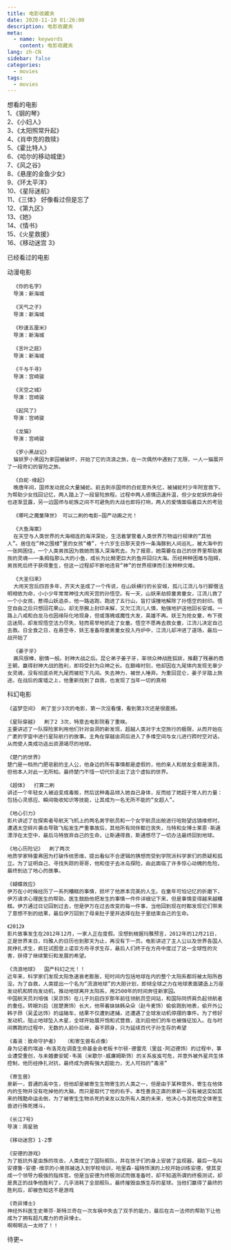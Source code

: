 ```yaml
---
title: 电影收藏夹
date: 2020-11-10 01:26:00
description: 电影收藏夹
meta:
  - name: keywords
    content: 电影收藏夹
lang: zh-CN
sidebar: false
categories:
  - movies
tags:
  - movies
---
```


<!-- more -->

想看的电影  
1、《钢的琴》  
2、《小妇人》  
3、《太阳照常升起》  
4、《肖申克的救赎》  
5、《霍比特人》  
6、《哈尔的移动城堡》  
7、《风之谷》  
8、《悬崖的金鱼少女》  
9、《环太平洋》  
10、《星际迷航》  
11、《三体》 好像看过但是忘了  
12、《第九区》  
13、《她》  
14、《情书》  
15、《火星救援》  
16、《移动迷宫 3》

已经看过的电影

动漫电影

      《你的名字》
      导演：新海城

      《天气之子》
      导演：新海城

      《秒速五厘米》
      导演：新海城

      《言叶之庭》
      导演：新海城

      《千与千寻》
      导演：宫崎骏

      《天空之城》
      导演：宫崎骏

      《起风了》
      导演：宫崎骏

      《龙猫》
      导演：宫崎骏

      《罗小黑战记》
      猫妖罗小黑因为家园被破坏，开始了它的流浪之旅，在一次偶然中遇到了无限，一人一猫展开了一段奇幻的冒险之旅。

      《白蛇·缘起》
      晚唐年间，国师发动民众大量捕蛇。前去刺杀国师的白蛇意外失忆，被捕蛇村少年阿宣救下。为帮助少女找回记忆，两人踏上了一段冒险旅程。过程中两人感情迅速升温，但少女蛇妖的身份也逐渐显露，另一边国师与蛇族之间不可避免的大战也即将打响，两人的爱情面临着巨大的考验

      《哪吒之魔童降世》 可以二刷的电影~国产动画之光！

      《大鱼海棠》
      在天空与人类世界的大海相连的海洋深处，生活着掌管着人类世界万物运行规律的“其他人”。居住在“神之围楼”里的女孩“椿”，十六岁生日那天变作一条海豚到人间巡礼，被大海中的一张网困住，一个人类男孩因为救她而落入深海死去。为了报恩，她需要在自己的世界里帮助男孩的灵魂——一条拇指那么大的小鱼，成长为比鲸更巨大的鱼并回归大海。历经种种困难与阻碍，男孩死后终于获得重生，但这一过程却不断地违背“神”的世界规律而引发种种灾难。

      《大圣归来》
      大闹天宫后四百多年，齐天大圣成了一个传说，在山妖横行的长安城，孤儿江流儿与行脚僧法明相依为命，小小少年常常神往大闹天宫的孙悟空。有一天，山妖来劫掠童男童女，江流儿救了一个小女孩，惹得山妖追杀，他一路逃跑，跑进了五行山，盲打误撞地解除了孙悟空的封印。悟空自由之后只想回花果山，却无奈腕上封印未解，又欠江流儿人情，勉强地护送他回长安城。一路上八戒和白龙马也因缘际化地现身，但或落魄或魔性大发，英雄不再。妖王为抢女童，布下夜店迷局，却发现悟空法力尽失，轻而易举地抓走了女童。悟空不愿再去救女童，江流儿决定自己去救。日全食之日，在悬空寺，妖王准备将童男童女投入丹炉中，江流儿却冲进了道场，最后一战开始了

      《姜子牙》
      画风很棒，剧情一般。封神大战之后。昆仑弟子姜子牙，率领众神战胜狐妖，推翻了残暴的商王朝，赢得封神大战的胜利，即将受封为众神之长。在巅峰时刻，他却因在九尾体内发现无辜少女灵魂，没有彻底杀死九尾而被贬下凡间。失去神力，被世人唾弃。为重回昆仑，姜子牙踏上旅途。在战后的废墟之上，他重新找到了自我，也发现了当年一切的真相

科幻电影

    《盗梦空间》 刷了至少3次的电影，第一次没看懂，看到第3次还是很震撼。

    《星际穿越》  刷了2 3次，特意去电影院看了重映。
    主要讲述了一队探险家利用他们针对虫洞的新发现，超越人类对于太空旅行的极限，从而开始在广袤的宇宙中进行星际航行的故事。主角在穿越虫洞后进入了多维空间与女儿进行跨时空对话，从而使人类成功逃出资源竭尽的地球。

    《楚门的世界》
    楚门是一档热门肥皂剧的主人公，他身边的所有事情都是虚假的，他的亲人和朋友全都是演员，但他本人对此一无所知。最终楚门不惜一切代价走出了这个虚拟的世界。

    《超体》  打算二刷
    讲述一个年轻女人被迫变成毒贩，然后这种毒品倾入她自己身体，反而给了她超于常人的力量：包括心灵感应、瞬间吸收知识等技能，让其成为一名无所不能的“女超人”。

    《地心引力》
    影片讲述了在探索者号航天飞机上的两名男宇航员和一个女宇航员出舱进行哈勃望远镜维修时，遭遇太空碎片袭击导致飞船发生严重事故后，其他所有同伴都已丧失，马特和女博士莱恩·斯通漂浮在太空中，最后马特放弃自己的生命，让斯通得救，斯通想尽了一切办法最终回到地球。

    《地心历险记》  刷了两次
    地质学家特雷弗因为打破传统思维，提出看似不合逻辑的猜想而受到学院派科学家们的质疑和孤立。为了证明自己、寻找失踪的哥哥，他和侄子去冰岛探险，由此面临了许多惊心动魄的危险，最终到达了地心的故事。

    《蝴蝶效应》
    伊万在小时候经历了一系列糟糕的事情，损坏了他原本完美的人生。在童年可怕记忆的折磨下，伊万请求心理医生的帮助，医生鼓励他把发生的事情一件件详细记下来，但是事情变得越来越糟糕。伊万通过日记回到过去，但是伊万在过去改变的每一件事，当他回到现在时都发现它们带来了意想不到的结果，最后伊万回到了母亲肚子里并选择在肚子里结束自己的生命。

    《2012》
    影片故事发生在2012年12月，一家人正在度假。没想到根据玛雅预言，2012年的12月21日，正是世界末日，玛雅人的日历也到那天为止，再没有下一页。电影讲述了主人公以及世界各国人民挣扎求生，疯狂试图登上诺亚方舟寻求生存，最后人们终于在方舟中度过了这一全球性的灾害，获得了继续繁衍和发展的希望。

    《流浪地球》  国产科幻之光！！
    近年来，科学家们发现太阳急速衰老膨胀，短时间内包括地球在内的整个太阳系都将被太阳所吞没。为了自救，人类提出一个名为“流浪地球”的大胆计划，即倾全球之力在地球表面建造上万座发动机和转向发动机，推动地球离开太阳系，用2500年的时间奔往新家园。
    中国航天员刘培强（吴京饰）在儿子刘启四岁那年前往领航员空间站，和国际同侪肩负起领航者的重任。转眼刘启（屈楚萧饰）长大，他带着妹妹韩朵朵（赵今麦饰）偷偷跑到地表，偷开外公韩子昂（吴孟达饰）的运输车，结果不仅遭到逮捕，还遭遇了全球发动机停摆的事件。为了修好发动机，阻止地球坠入木星，全球开始展开饱和式营救，连刘启他们的车也被强征加入。在与时间赛跑的过程中，无数的人前仆后继，奋不顾身，只为延续百代子孙生存的希望

    《毒液：致命守护者》  （和寄生兽有点像）
    身为记者的埃迪·布洛克在调查生命基金会老板卡尔顿·德雷克（里兹·阿迈德饰）的过程中，事业遭受重创，与未婚妻安妮·韦英（米歇尔·威廉姆斯饰）的关系岌岌可危，并意外被外星共生体控制，他历经挣扎对抗，最终成为拥有强大超能力，无人可挡的“毒液”

    《寄生兽》
    泉新一，普通的高中生，但他却是被寄生生物寄生的人类之一，但是由于某种意外，寄生在他体内的生物并没有吃掉他的大脑，而只是取代了他的右手。本性善良正直的泉新一没有被这突如其来的残酷命运击倒，为了被寄生生物杀死的亲友以及所有人类的未来，他决心与其他完全体寄生兽进行殊死搏斗。

    《长江7号》
    导演：周星驰

    《移动迷宫》1-2季

    《安德的游戏》
    为了抵抗外星虫族的攻击，人类成立了国际舰队，并在孩子们的身上安装了监视器，最后一名叫安德鲁·安德·维京的小男孩被选入到学校培训，哈里森·福特饰演的上校开始训练安德，使其变成一个领导力极强的指挥官。但是当安德为终极测试而做准备时，却不知道所谓的终极测试，却是真正的战争他胜利了，几乎消耗了全部舰队，最终摧毁虫族生存的星球。当他们赢得了最终的胜利后，却被告知这不是游戏

    《奇异博士》
    神经外科医生史蒂芬·斯特兰奇在一次车祸中失去了双手的能力，最后在古一法师的帮助下让他成为了拥有超凡魔力的奇异博士。
    啊啊啊古一太帅了！！

待更~
